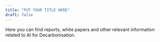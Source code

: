 ```yaml
---
title: "PUT YOUR TITLE HERE"
draft: false
---
```

Here you can find reports, white papers and other relevant information related to AI for Decarbonisation.
